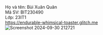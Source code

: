 Họ và tên: Bùi Xuân Quân <br>
Mã SV: BIT230490<br>
Lớp: 23IT1<br>
https://endurable-whimsical-toaster.glitch.me<br>
![Screenshot 2024-09-30 212721](https://github.com/user-attachments/assets/8fc9dbe8-9100-4a8e-9438-fbc6cef57bf1)



